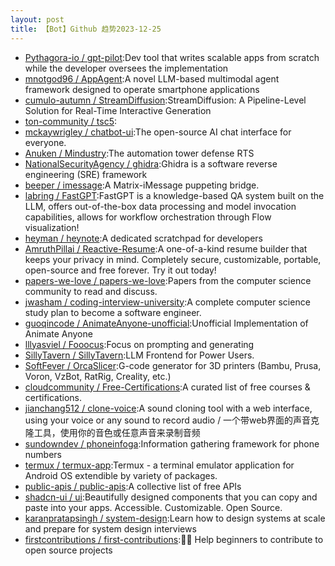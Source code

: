 ```yaml
---
layout: post
title: 【Bot】Github 趋势2023-12-25
---
```


* [Pythagora-io / gpt-pilot](https://github.com/Pythagora-io/gpt-pilot):Dev tool that writes scalable apps from scratch while the developer oversees the implementation
* [mnotgod96 / AppAgent](https://github.com/mnotgod96/AppAgent):A novel LLM-based multimodal agent framework designed to operate smartphone applications
* [cumulo-autumn / StreamDiffusion](https://github.com/cumulo-autumn/StreamDiffusion):StreamDiffusion: A Pipeline-Level Solution for Real-Time Interactive Generation
* [ton-community / tsc5](https://github.com/ton-community/tsc5):
* [mckaywrigley / chatbot-ui](https://github.com/mckaywrigley/chatbot-ui):The open-source AI chat interface for everyone.
* [Anuken / Mindustry](https://github.com/Anuken/Mindustry):The automation tower defense RTS
* [NationalSecurityAgency / ghidra](https://github.com/NationalSecurityAgency/ghidra):Ghidra is a software reverse engineering (SRE) framework
* [beeper / imessage](https://github.com/beeper/imessage):A Matrix-iMessage puppeting bridge.
* [labring / FastGPT](https://github.com/labring/FastGPT):FastGPT is a knowledge-based QA system built on the LLM, offers out-of-the-box data processing and model invocation capabilities, allows for workflow orchestration through Flow visualization!
* [heyman / heynote](https://github.com/heyman/heynote):A dedicated scratchpad for developers
* [AmruthPillai / Reactive-Resume](https://github.com/AmruthPillai/Reactive-Resume):A one-of-a-kind resume builder that keeps your privacy in mind. Completely secure, customizable, portable, open-source and free forever. Try it out today!
* [papers-we-love / papers-we-love](https://github.com/papers-we-love/papers-we-love):Papers from the computer science community to read and discuss.
* [jwasham / coding-interview-university](https://github.com/jwasham/coding-interview-university):A complete computer science study plan to become a software engineer.
* [guoqincode / AnimateAnyone-unofficial](https://github.com/guoqincode/AnimateAnyone-unofficial):Unofficial Implementation of Animate Anyone
* [lllyasviel / Fooocus](https://github.com/lllyasviel/Fooocus):Focus on prompting and generating
* [SillyTavern / SillyTavern](https://github.com/SillyTavern/SillyTavern):LLM Frontend for Power Users.
* [SoftFever / OrcaSlicer](https://github.com/SoftFever/OrcaSlicer):G-code generator for 3D printers (Bambu, Prusa, Voron, VzBot, RatRig, Creality, etc.)
* [cloudcommunity / Free-Certifications](https://github.com/cloudcommunity/Free-Certifications):A curated list of free courses & certifications.
* [jianchang512 / clone-voice](https://github.com/jianchang512/clone-voice):A sound cloning tool with a web interface, using your voice or any sound to record audio / 一个带web界面的声音克隆工具，使用你的音色或任意声音来录制音频
* [sundowndev / phoneinfoga](https://github.com/sundowndev/phoneinfoga):Information gathering framework for phone numbers
* [termux / termux-app](https://github.com/termux/termux-app):Termux - a terminal emulator application for Android OS extendible by variety of packages.
* [public-apis / public-apis](https://github.com/public-apis/public-apis):A collective list of free APIs
* [shadcn-ui / ui](https://github.com/shadcn-ui/ui):Beautifully designed components that you can copy and paste into your apps. Accessible. Customizable. Open Source.
* [karanpratapsingh / system-design](https://github.com/karanpratapsingh/system-design):Learn how to design systems at scale and prepare for system design interviews
* [firstcontributions / first-contributions](https://github.com/firstcontributions/first-contributions):🚀✨ Help beginners to contribute to open source projects
